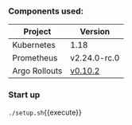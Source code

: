 ### Components used:

| Project | Version | 
| ------------- | ------------- |
| Kubernetes | 1.18 |  
| Prometheus| v2.24.0-rc.0 |
| Argo Rollouts | [v0.10.2](https://github.com/argoproj/argo-rollouts/releases/tag/v0.10.2) |

### Start up

`./setup.sh`{{execute}}


